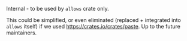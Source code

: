 Internal - to be used by `allows` crate only.

This could be simplified, or even eliminated (replaced + integrated into `allows` itself) if we used https://crates.io/crates/paste. Up to the future maintainers.
